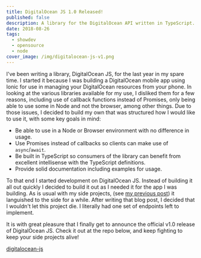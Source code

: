 ```yaml
---
title: DigitalOcean JS 1.0 Released!
published: false
description: A library for the DigitalOcean API written in TypeScript. For use in Node or the browser!
date: 2018-08-26
tags:
  - showdev
  - opensource
  - node
cover_image: /img/digitalocean-js-v1.png
---
```


I've been writing a library, DigitalOcean JS, for the last year in my spare time. I started it because I was building a DigitalOcean mobile app using Ionic for use in managing your DigitalOcean resources from your phone. In looking at the various libraries available for my use, I disliked them for a few reasons, including use of callback functions instead of Promises, only being able to use some in Node and not the browser, among other things. Due to those issues, I decided to build my own that was structured how I would like to use it, with some key goals in mind:

- Be able to use in a Node or Browser environment with no difference in usage.
- Use Promises instead of callbacks so clients can make use of `async`/`await`.
- Be built in TypeScript so consumers of the library can benefit from excellent intellisense with the TypeScript definitions.
- Provide solid documentation including examples for usage.

To that end I started development on DigitalOcean JS. Instead of building it all out quickly I decided to build it out as I needed it for the app I was building. As is usual with my side projects, (see [my previous post](/posts/my-github-graveyard)) it languished to the side for a while. After writing that blog post, I decided that I wouldn't let this project die. I literally had one set of endpoints left to implement.

It is with great pleasure that I finally get to announce the official v1.0 release of DigitalOcean JS. Check it out at the repo below, and keep fighting to keep your side projects alive!

[digitalocean-js](https://github.com/johnbwoodruff/digitalocean-js)
